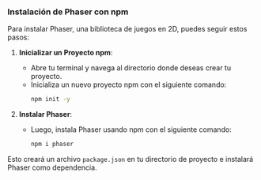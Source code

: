 ### Instalación de Phaser con npm

Para instalar Phaser, una biblioteca de juegos en 2D, puedes seguir estos pasos:

1. **Inicializar un Proyecto npm**:
    - Abre tu terminal y navega al directorio donde deseas crear tu proyecto.
    - Inicializa un nuevo proyecto npm con el siguiente comando:
        ```sh
        npm init -y
        ```

2. **Instalar Phaser**:
    - Luego, instala Phaser usando npm con el siguiente comando:
        ```sh
        npm i phaser
        ```

Esto creará un archivo `package.json` en tu directorio de proyecto e instalará Phaser como dependencia.

